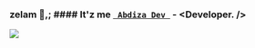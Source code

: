 
### zelam 👋,; #### It'z me [```  Abdiza Dev  ```](https://abdiza.tech) - \<Developer. /> <br />
[![](https://visitcount.itsvg.in/api?id=abdisadev&label=Profile%20Views&pretty=false)](https://abdiza.tech)
